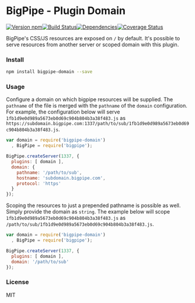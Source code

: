 # BigPipe - Plugin Domain

[![Version npm][version]](http://browsenpm.org/package/bigpipe-domain)[![Build Status][build]](https://travis-ci.org/bigpipe/plugin-domain)[![Dependencies][david]](https://david-dm.org/bigpipe/plugin-domain)[![Coverage Status][cover]](https://coveralls.io/r/bigpipe/plugin-domain?branch=master)

[version]: http://img.shields.io/npm/v/bigpipe-domain.svg?style=flat-square
[build]: http://img.shields.io/travis/bigpipe/plugin-domain/master.svg?style=flat-square
[david]: https://img.shields.io/david/bigpipe/plugin-domain.svg?style=flat-square
[cover]: http://img.shields.io/coveralls/bigpipe/plugin-domain/master.svg?style=flat-square

BigPipe's CSS/JS resources are exposed on `/` by default. It's possible to serve
resources from another server or scoped domain with this plugin.

### Install

```bash
npm install bigpipe-domain --save
```

### Usage

Configure a domain on which bigpipe resources will be supplied. The `pathname` of
the file is merged with the `pathname` of the `domain` configuration. For example,
the configuration below will serve `1fb1d9e0d989a5673eb0d69c904b804b3a38f483.js` as
`https://subdomain.bigpipe.com:1337/path/to/sub/1fb1d9e0d989a5673eb0d69c904b804b3a38f483.js`.

```js
var domain = require('bigpipe-domain')
  , BigPipe = require('bigpipe');

BigPipe.createServer(1337, {
  plugins: [ domain ],
  domain: {
    pathname: '/path/to/sub',
    hostname: 'subdomain.bigpipe.com',
    protocol: 'https'
  }
});
```

Scoping the resources to just a prepended pathname is possible as well. Simply
provide the domain as `string`. The example below will scope
`1fb1d9e0d989a5673eb0d69c904b804b3a38f483.js` as
`/path/to/sub/1fb1d9e0d989a5673eb0d69c904b804b3a38f483.js`.

```js
var domain = require('bigpipe-domain')
  , BigPipe = require('bigpipe');

BigPipe.createServer(1337, {
  plugins: [ domain ],
  domain: '/path/to/sub'
});
```

### License

MIT